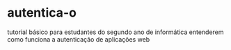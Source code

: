 # autentica-o
tutorial básico para estudantes do segundo ano de informática entenderem como funciona a autenticação de aplicações web
